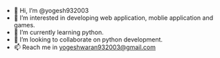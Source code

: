 - 👋 Hi, I’m @yogesh932003
- 👀 I’m interested in developing web application, moblie application and games. 
- 🌱 I’m currently learning python.
- 💞️ I’m looking to collaborate on python development. 
- 📫 Reach me in yogeshwaran932003@gmail.com

<!---
yogesh932003/yogesh932003 is a ✨ special ✨ repository because its `README.md` (this file) appears on your GitHub profile.
You can click the Preview link to take a look at your changes.
--->
